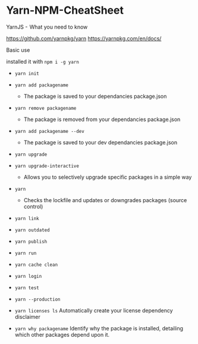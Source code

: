 # Yarn-NPM-CheatSheet
YarnJS -  What you need to know

 https://github.com/yarnpkg/yarn
 https://yarnpkg.com/en/docs/

Basic use

installed it with `npm i -g yarn`
- `yarn init`
- `yarn add packagename`
  - The package is saved to your dependancies package.json
- `yarn remove packagename`
  - The package is removed from your dependancies package.json
- `yarn add packagename --dev`
  - The package is saved to your dev dependancies package.json
- `yarn upgrade`
- `yarn upgrade-interactive`
  - Allows you to selectively upgrade specific packages in a simple way
- `yarn`
  - Checks the lockfile and updates or downgrades packages (source control)

- `yarn link`
- `yarn outdated`
- `yarn publish`
- `yarn run`
- `yarn cache clean`
- `yarn login`
- `yarn test`
- `yarn --production`

- `yarn licenses ls`
Automatically create your license dependency disclaimer
- `yarn why packagename`
Identify why the package is installed, detailing which other packages depend upon it.
